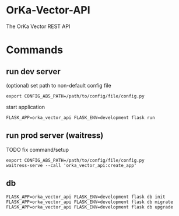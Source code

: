 # OrKa-Vector-API
The OrKa Vector REST API

# Commands

## run dev server

(optional) set path to non-default config file
```shell
export CONFIG_ABS_PATH=/path/to/config/file/config.py
```

start application
```shell
FLASK_APP=orka_vector_api FLASK_ENV=development flask run
```

## run prod server (waitress)

TODO fix command/setup

```shell
export CONFIG_ABS_PATH=/path/to/config/file/config.py
waitress-serve --call 'orka_vector_api:create_app'
```


## db

```shell
FLASK_APP=orka_vector_api FLASK_ENV=development flask db init
FLASK_APP=orka_vector_api FLASK_ENV=development flask db migrate
FLASK_APP=orka_vector_api FLASK_ENV=development flask db upgrade
```
